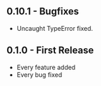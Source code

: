 ## 0.10.1 - Bugfixes
* Uncaught TypeError fixed.

## 0.1.0 - First Release
* Every feature added
* Every bug fixed
